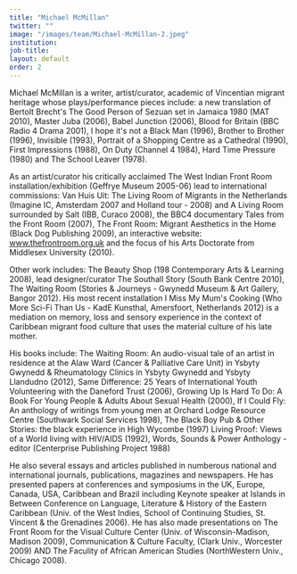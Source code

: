 ```yaml
---
title: "Michael McMillan"
twitter: ""
image: "/images/team/Michael-McMillan-2.jpeg"
institution:
job-title:
layout: default
order: 2
---
```

Michael McMillan is a writer, artist/curator, academic of Vincentian migrant heritage whose plays/performance pieces include: a new translation of Bertolt Brecht's The Good Person of Sezuan set in Jamaica 1980 (MAT 2010), Master Juba (2006), Babel Junction (2006), Blood for Britain (BBC Radio 4 Drama 2001), I hope it's not a Black Man (1996), Brother to Brother (1996), Invisible (1993), Portrait of a Shopping Centre as a Cathedral (1990), First Impressions (1988), On Duty (Channel 4 1984), Hard Time Pressure (1980) and The School Leaver (1978).



As an artist/curator his critically acclaimed The West Indian Front Room installation/exhibition (Geffrye Museum 2005-06) lead to international commissions: Van Huis Uit: The Living Room of Migrants in the Netherlands (Imagine IC, Amsterdam 2007 and Holland tour - 2008) and A Living Room surrounded by Salt (IBB, Curaco 2008), the BBC4 documentary Tales from the Front Room (2007), The Front Room: Migrant Aesthetics in the Home (Black Dog Publishing 2009), an interactive website: www.thefrontroom.org.uk and the focus of his Arts Doctorate from Middlesex University (2010).



Other work includes: The Beauty Shop (198 Contemporary Arts & Learning 2008), lead designer/curator The Southall Story (South Bank Centre 2010), The Waiting Room (Stories & Journeys - Gwynedd Museum & Art Gallery, Bangor 2012). His most recent installation I Miss My Mum's Cooking (Who More Sci-Fi Than Us - KadE Kunsthal, Amersfoort, Netherlands 2012) is a mediation on memory, loss and sensory experience in the context of Caribbean migrant food culture that uses the material culture of his late mother.



His books include: The Waiting Room: An audio-visual tale of an artist in residence at the Alaw Ward (Cancer & Palliative Care Unit) in Ysbyty Gwynedd & Rheumatology Clinics in Ysbyty Gwynedd and Ysbyty Llandudno (2012), Same Difference: 25 Years of International Youth Volunteering with the Daneford Trust (2006), Growing Up Is Hard To Do: A Book For Young People & Adults About Sexual Health (2000), If I Could Fly: An anthology of writings from young men at Orchard Lodge Resource Centre (Southwark Social Services 1998), The Black Boy Pub & Other Stories: the black experience in High Wycombe (1997) Living Proof: Views of a World living with HIV/AIDS (1992), Words, Sounds & Power Anthology - editor (Centerprise Publishing Project 1988)



He also several essays and articles published in numberous national and international journals, publications, magazines and newspapers. He has presented papers at conferences and symposiums in the UK, Europe, Canada, USA, Caribbean and Brazil including Keynote speaker at Islands in Between Conference on Language, Literature & History of the Eastern Caribbean (Univ. of the West Indies, School of Continuing Studies, St. Vincent & the Grenadines 2006). He has also made presentations on The Front Room for the Visual Culture Center (Univ. of Wisconsin-Madison, Madison 2009), Communication & Culture Faculty, (Clark Univ., Worcester 2009) AND The Faculity of African American Studies (NorthWestern Univ., Chicago 2008).
